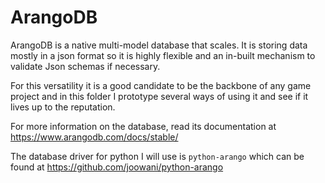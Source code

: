 # ArangoDB
ArangoDB is a native multi-model database that scales. It is storing data mostly in a json format so it is highly flexible and an in-built mechanism to validate Json schemas if necessary.

For this versatility it is a good candidate to be the backbone of any game project and in this folder I prototype several ways of using it and see if it lives up to the reputation.

For more information on the database, read its documentation at <https://www.arangodb.com/docs/stable/>

The database driver for python I will use is `python-arango` which can be found at <https://github.com/joowani/python-arango>